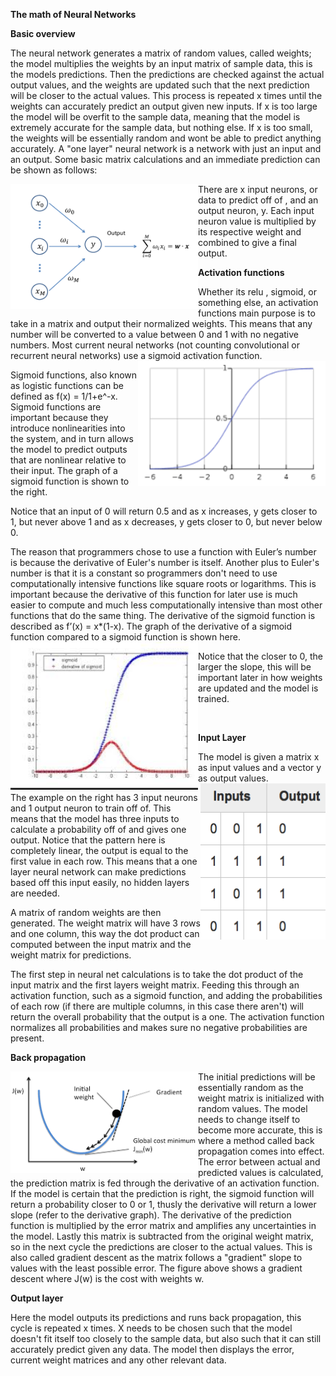 
**The math of Neural Networks** 

**Basic overview**

The neural network generates a matrix of random values, called weights; the model multiplies the weights by an input matrix of sample data, this is the models predictions. Then the predictions are checked against the actual output values, and the weights are updated such that the next prediction will be closer to the actual values. This process is repeated x times until the weights can accurately predict an output given new inputs. If x is too large the model will be overfit to the sample data, meaning that the model is extremely accurate for the sample data, but nothing else. If x is too small, the weights will be essentially random and wont be able to predict anything accurately. A "one layer" neural network is a network with just an input and an output. Some basic matrix calculations and an immediate prediction can be shown as follows: 

<img src="/neuralNet.png" align="left" width="300"/>


There are x input neurons, or data to predict off of , and an output neuron, y. Each input neuron value is multiplied by its respective weight and combined to give a final output.

**Activation functions**

Whether its relu , sigmoid, or something else, an activation functions main purpose is to take in a matrix and output their normalized weights. This means that any number will be converted to a value between 0 and 1 with no negative numbers. Most current neural networks (not counting convolutional or recurrent neural networks) use a sigmoid activation function. 
<img src="/sigmoidA.png" align="right" width="300"/>

Sigmoid functions, also known as logistic functions can be defined as f(x) = 1/1+e^-x. Sigmoid functions are important because they introduce nonlinearities into the system, and in turn allows the model to predict outputs that are nonlinear relative to their input. The graph of a sigmoid function is shown to the right. 


Notice that an input of 0 will return 0.5 and as x increases, y gets closer to 1,  but never above 1 and   as x decreases, y gets closer to 0, but never below 0. 

	

The reason that programmers chose to use a function with Euler’s number is because the derivative of Euler's number is itself. Another plus to Euler's number is that it is a constant so programmers don't need to use computationally intensive functions like square roots or logarithms. This is important because the derivative of this function for later use is much easier to compute and much less computationally intensive than most other functions that do the same thing. The derivative of the sigmoid function is described as f’(x) = x*(1-x). The graph of the derivative of a sigmoid function compared to a sigmoid function is shown here.
<img src="/sigmoidD.jpeg" align="left" width="300"/>

 Notice that the closer to 0, the larger the slope, this will be important later in how weights are updated and the model is trained.

<br>

**Input Layer**

The model is given a matrix x as input values and a vector y as output values.
<img src="/table.png" align="right" width="200" height="250"/>

The example on the right has 3 input neurons and 1 output neuron to train off of. This means that the model has three inputs to calculate a probability off of and gives one output. Notice that the pattern here is completely linear, the output is equal to the first value in each row. This means that a one layer neural network can make predictions based off this input easily, no hidden layers are needed. 

A matrix of random weights are then generated. The weight matrix will have 3 rows and one column, this way the dot product can computed between the input matrix and the weight matrix for predictions.

The first step in neural net calculations is to take the dot product of the input matrix and the first layers weight matrix. Feeding this through an activation function, such as a sigmoid function, and adding the probabilities of each row (if there are multiple columns, in this case there aren't) will return the overall probability that the output is a one. The activation function normalizes all probabilities and makes sure no negative probabilities are present.

**Back propagation**

<img src="/gradientDescent.png" align="left" width="300"/>
The initial predictions will be essentially random as the weight matrix is initialized with random values. The model needs to change itself to become more accurate, this is where a method called back propagation comes into effect. The error between actual and predicted values is calculated, the prediction matrix is fed through the derivative of an activation function. If the model is certain that the prediction is right, the sigmoid function will return a probability closer to 0 or 1, thusly the derivative will return a lower slope (refer to the derivative graph). The derivative of the prediction function is multiplied by the error matrix and amplifies any uncertainties in the model. Lastly this matrix is subtracted from the original weight matrix, so in the next cycle the predictions are closer to the actual values. This is also called gradient descent as the matrix follows a "gradient" slope to values with the least possible error. The figure above shows a gradient descent where J(w) is the cost with weights w.  

**Output layer**

Here the model outputs its predictions and runs back propagation, this cycle is repeated x times. X needs to be chosen such that the model doesn't fit itself too closely to the sample data, but also such that it can still accurately predict given any data. The model then displays the error, current weight matrices and any other relevant data.

